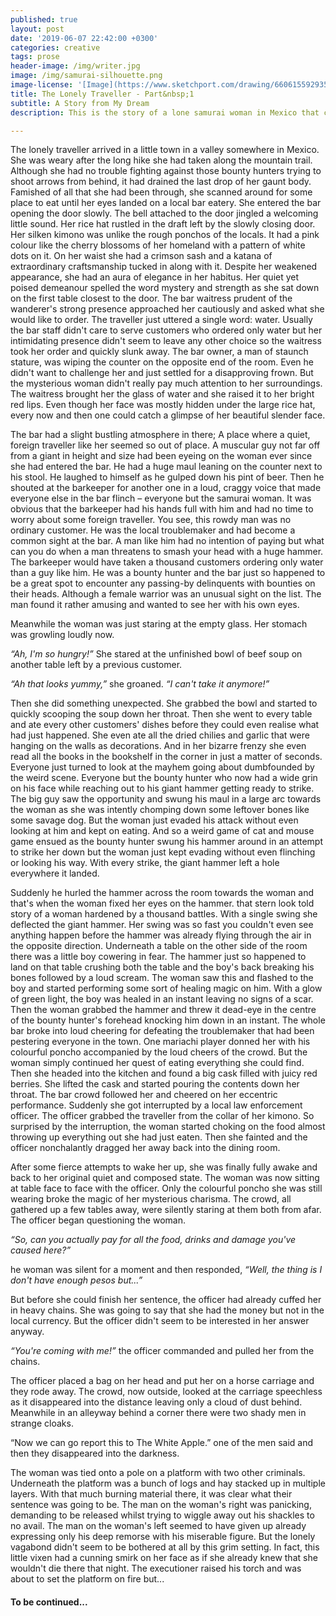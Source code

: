 ```yaml
---
published: true
layout: post
date: '2019-06-07 22:42:00 +0300'
categories: creative
tags: prose
header-image: /img/writer.jpg
image: /img/samurai-silhouette.png
image-license: '[Image](https://www.sketchport.com/drawing/6606155929354240/samurai) modified and licensed under CC-BY © 2014 Led'
title: The Lonely Traveller - Part&nbsp;1
subtitle: A Story from My Dream
description: This is the story of a lone samurai woman in Mexico that came to me in a dream. With a mix of swordfighting, a looming threat hiding in the shadows and a bit of wackiness, this could be the beginnings of a new epic like never seen before.

--- 
```

The lonely traveller arrived in a little town in a valley somewhere in Mexico. She was weary after the long hike she had taken along the mountain trail. Although she had no trouble fighting against those bounty hunters trying to shoot arrows from behind, it had drained the last drop of her gaunt body. Famished of all that she had been through, she scanned around for some place to eat until her eyes landed on a local bar eatery. She entered the bar opening the door slowly. The bell attached to the door jingled a welcoming little sound. Her rice hat rustled in the draft left by the slowly closing door. Her silken kimono was unlike the rough ponchos of the locals. It had a pink colour like the cherry blossoms of her homeland with a pattern of white dots on it. On her waist she had a crimson sash and a katana of extraordinary craftsmanship tucked in along with it. Despite her weakened appearance, she had an aura of elegance in her habitus. Her quiet yet poised demeanour spelled the word mystery and strength as she sat down on the first table closest to the door. The bar waitress prudent of the wanderer's strong presence approached her cautiously and asked what she would like to order. The traveller just uttered a single word: water. Usually the bar staff didn't care to serve customers who ordered only water but her intimidating presence didn't seem to leave any other choice so the waitress took her order and quickly slunk away. The bar owner, a man of staunch stature, was wiping the counter on the opposite end of the room. Even he didn't want to challenge her and just settled for a disapproving frown. But the mysterious woman didn't really pay much attention to her surroundings. The waitress brought her the glass of water and she raised it to her bright red lips. Even though her face was mostly hidden under the large rice hat, every now and then one could catch a glimpse of her beautiful slender face.

The bar had a slight bustling atmosphere in there; A place where a quiet, foreign traveller like her seemed so out of place. A muscular guy not far off from a giant in height and size had been eyeing on the woman ever since she had entered the bar. He had a huge maul leaning on the counter next to his stool. He laughed to himself as he gulped down his pint of beer. Then he shouted at the barkeeper for another one in a loud, craggy voice that made everyone else in the bar flinch – everyone but the samurai woman. It was obvious that the barkeeper had his hands full with him and had no time to worry about some foreign traveller. You see, this rowdy man was no ordinary customer. He was the local troublemaker and had become a common sight at the bar. A man like him had no intention of paying but what can you do when a man threatens to smash your head with a huge hammer. The barkeeper would have taken a thousand customers ordering only water than a guy like him. He was a bounty hunter and the bar just so happened to be a great spot to encounter any passing-by delinquents with bounties on their heads. Although a female warrior was an unusual sight on the list. The man found it rather amusing and wanted to see her with his own eyes.

Meanwhile the woman was just staring at the empty glass. Her stomach was growling loudly now. 

*“Ah, I'm so hungry!”* She stared at the unfinished bowl of beef soup on another table left by a previous customer.

*“Ah that looks yummy,”* she groaned. *“I can't take it anymore!”*

Then she did something unexpected. She grabbed the bowl and started to quickly scooping the soup down her throat. Then she went to every table and ate every other customers' dishes before they could even realise what had just happened. She even ate all the dried chilies and garlic that were hanging on the walls as decorations. And in her bizarre frenzy she even read all the books in the bookshelf in the corner in just a matter of seconds. Everyone just turned to look at the mayhem going about dumbfounded by the weird scene. Everyone but the bounty hunter who now had a wide grin on his face while reaching out to his giant hammer getting ready to strike. The big guy saw the opportunity and swung his maul in a large arc towards the woman as she was intently chomping down some leftover bones like some savage dog. But the woman just evaded his attack without even looking at him and kept on eating. And so a weird game of cat and mouse game ensued as the bounty hunter swung his hammer around in an attempt to strike her down but the woman just kept evading without even flinching or looking his way. With every strike, the giant hammer left a hole everywhere it landed.

Suddenly he hurled the hammer across the room towards the woman and that's when the woman fixed her eyes on the hammer. that stern look told story of a woman hardened by a thousand battles. With a single swing she deflected the giant hammer. Her swing was so fast you couldn't even see anything happen before the hammer was already flying through the air in the opposite direction. Underneath a table on the other side of the room there was a little boy cowering in fear. The hammer just so happened to land on that table crushing both the table and the boy's back breaking his bones followed by a loud scream. The woman saw this and flashed to the boy and started performing some sort of healing magic on him. With a glow of green light, the boy was healed in an instant leaving no signs of a scar. Then the woman grabbed the hammer and threw it dead-eye in the centre of the bounty hunter's forehead knocking him down in an instant. The whole bar broke into loud cheering for defeating the troublemaker that had been pestering everyone in the town. One mariachi player donned her with his colourful poncho accompanied by the loud cheers of the crowd. But the woman simply continued her quest of eating everything she could find. Then she headed into the kitchen and found a big cask filled with juicy red berries. She lifted the cask and started pouring the contents down her throat. The bar crowd followed her and cheered on her eccentric performance. Suddenly she got interrupted by a local law enforcement officer. The officer grabbed the traveller from the collar of her kimono. So surprised by the interruption, the woman started choking on the food almost throwing up everything out she had just eaten. Then she fainted and the officer nonchalantly dragged her away back into the dining room.

After some fierce attempts to wake her up, she was finally fully awake and back to her original quiet and composed state. The woman was now sitting at table face to face with the officer. Only the colourful poncho she was still wearing broke the magic of her mysterious charisma. The crowd, all gathered up a few tables away, were silently staring at them both from afar. The officer began questioning the woman.

*“So, can you actually pay for all the food, drinks and damage you've caused here?”*

he woman was silent for a moment and then responded, *“Well, the thing is I don't have enough pesos but...”*

But before she could finish her sentence, the officer had already cuffed her in heavy chains. She was going to say that she had the money but not in the local currency. But the officer didn't seem to be interested in her answer anyway. 

*“You're coming with me!”* the officer commanded and pulled her from the chains.

The officer placed a bag on her head and put her on a horse carriage and they rode away. The crowd, now outside, looked at the carriage speechless as it disappeared into the distance leaving only a cloud of dust behind. Meanwhile in an alleyway behind a corner there were two shady men in strange cloaks.

“Now we can go report this to The White Apple.” one of the men said and then they disappeared into the darkness.

The woman was tied onto a pole on a platform with two other criminals. Underneath the platform was a bunch of logs and hay stacked up in multiple layers. With that much burning material there, it was clear what their sentence was going to be. The man on the woman's right was panicking, demanding to be released whilst trying to wiggle away out his shackles to no avail. The man on the woman's left seemed to have given up already expressing only his deep remorse with his miserable figure. But the lonely vagabond didn't seem to be bothered at all by this grim setting. In fact, this little vixen had a cunning smirk on her face as if she already knew that she wouldn't die there that night. The executioner raised his torch and was about to set the platform on fire but...

#### To be continued...

